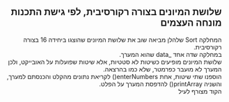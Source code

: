 <div dir=rtl>
  
  ## שלושת המיונים בצורה רקורסיבית, לפי גישת התכנות מונחה העצמים
  
  <p>
  
  המחלקה Sort שלהלן מביאה שוב את שלושת המיונים שהוצגו ביחידה 16 בצורה רקורסיבית. <br>
  במחלקה שדה אחד _data שהוא המערך.  <br>
  שלושת המיונים מופיעים כשיטות לא סטטיות, אלא שיטות שפועלות על האובייקט, ולכן המערך לא מועבר כפרמטר,  שלא כמו בהרצאה. <br>
  הוספנו שתי שיטות, אחת enterNumbers() לקריאת נתונים מהקלט והכנסתם למערך, והשניה printArray() להדפסת המערך על הפלט. <br>
  הקוד מצורף לעיל
  
  </p>
  
  
